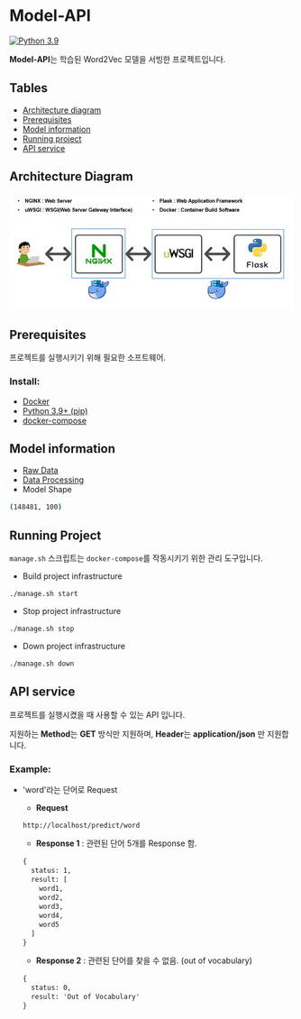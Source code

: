 # Model-API
[![Python 3.9](https://img.shields.io/badge/python-3.9-blue.svg)](https://www.python.org/downloads/release/python-360/)

**Model-API**는 학습된 Word2Vec 모델을 서빙한 프로젝트입니다.

## Tables

* [Architecture diagram](#architecture-diagram)
* [Prerequisites](#prerequisites)
* [Model information](#model-information)
* [Running project](#running-project)
* [API service](#api-service)

## Architecture Diagram
![MVP Architecture](./img/architecture.png)

## Prerequisites
프로젝트를 실행시키기 위해 필요한 소프트웨어.

### Install:
- [Docker](https://docs.docker.com/get-docker/)
- [Python 3.9+ (pip)](https://www.python.org/)
- [docker-compose](https://docs.docker.com/compose/install/)

## Model information
- [Raw Data](https://dumps.wikimedia.org/kowiki/latest/kowiki-latest-pages-articles.xml.bz2)
- [Data Processing](https://github.com/mungiyo/wikitext_nouns_extractor.git)
- Model Shape

```sh
(148481, 100)
```

## Running Project
`manage.sh` 스크립트는 `docker-compose`를 작동시키기 위한 관리 도구입니다.

- Build project infrastructure

```sh
./manage.sh start
```

- Stop project infrastructure

```sh
./manage.sh stop
```

- Down project infrastructure

```sh
./manage.sh down
```

## API service
프로젝트를 실행시켰을 때 사용할 수 있는 API 입니다.

지원하는 **Method**는 **GET** 방식만 지원하며, **Header**는 **application/json** 만 지원합니다.

### Example:
- 'word'라는 단어로 Request

  - **Request**
  ```
  http://localhost/predict/word
  ```
  - **Response 1** : 관련된 단어 5개를 Response 함.
  ```
  {
    status: 1,
    result: [
      word1,
      word2,
      word3,
      word4,
      word5
    ]
  }
  ```
  - **Response 2** : 관련된 단어를 찾을 수 없음. (out of vocabulary)
  ```
  {
    status: 0,
    result: 'Out of Vocabulary'
  }
